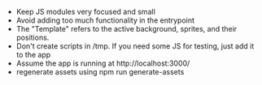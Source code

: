 - Keep JS modules very focused and small
- Avoid adding too much functionality in the entrypoint
- The "Template" refers to the active background, sprites, and their positions.
- Don't create scripts in /tmp. If you need some JS for testing, just add it to the app
- Assume the app is running at http://localhost:3000/
- regenerate assets using npm run generate-assets